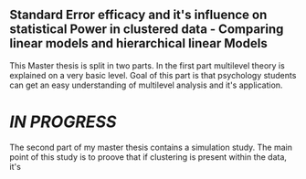 
## Standard Error efficacy and it's influence on statistical Power in clustered data - Comparing linear models and hierarchical linear Models
This Master thesis is split in two parts. In the first part multilevel theory is explained on a very basic level. Goal of this part is that psychology students can get an easy understanding of multilevel analysis and it's application. 
# *IN PROGRESS*
The second part of my master thesis contains a simulation study. The main point of this study is to proove that if clustering is present within the data, it's 

